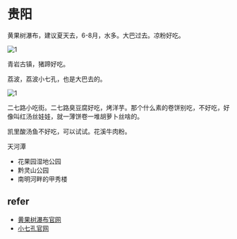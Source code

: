 # 贵阳

黄果树瀑布，建议夏天去，6-8月，水多。大巴过去。凉粉好吃。

![1](/img/trip/hgspb.jpg)

青岩古镇，猪蹄好吃。

荔波，荔波小七孔，也是大巴去的。

![1](/img/trip/xiaoqikong.jpg)

二七路小吃街。二七路臭豆腐好吃，烤洋芋。那个什么素的卷饼别吃，不好吃，好像叫红汤丝娃娃，就一薄饼卷一堆胡萝卜丝啥的。

凯里酸汤鱼不好吃，可以试试。花溪牛肉粉。

天河潭

- 花果园湿地公园
- 黔灵山公园
- 南明河畔的甲秀楼

## refer

- [黄果树瀑布官网](https://www.hgscn.com)
- [小七孔官网](http://www.liboxiaoqikong.com)
